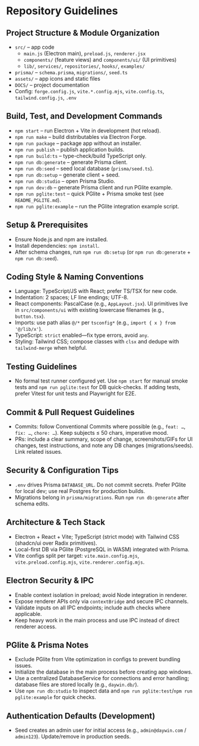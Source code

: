 # Repository Guidelines

## Project Structure & Module Organization
- `src/` – app code
  - `main.js` (Electron main), `preload.js`, `renderer.jsx`
  - `components/` (feature views) and `components/ui/` (UI primitives)
  - `lib/`, `services/`, `repositories/`, `hooks/`, `examples/`
- `prisma/` – `schema.prisma`, `migrations/`, `seed.ts`
- `assets/` – app icons and static files
- `DOCS/` – project documentation
- Config: `forge.config.js`, `vite.*.config.mjs`, `vite.config.ts`, `tailwind.config.js`, `.env`

## Build, Test, and Development Commands
- `npm start` – run Electron + Vite in development (hot reload).
- `npm run make` – build distributables via Electron Forge.
- `npm run package` – package app without an installer.
- `npm run publish` – publish application builds.
- `npm run build:ts` – type-check/build TypeScript only.
- `npm run db:generate` – generate Prisma client.
- `npm run db:seed` – seed local database (`prisma/seed.ts`).
- `npm run db:setup` – generate client + seed.
- `npm run db:studio` – open Prisma Studio.
- `npm run dev:db` – generate Prisma client and run PGlite example.
- `npm run pglite:test` – quick PGlite + Prisma smoke test (see `README_PGLITE.md`).
- `npm run pglite:example` – run the PGlite integration example script.

## Setup & Prerequisites
- Ensure Node.js and npm are installed.
- Install dependencies: `npm install`.
- After schema changes, run `npm run db:setup` (or `npm run db:generate` + `npm run db:seed`).

## Coding Style & Naming Conventions
- Language: TypeScript/JS with React; prefer TS/TSX for new code.
- Indentation: 2 spaces; LF line endings; UTF-8.
- React components: PascalCase (e.g., `AppLayout.jsx`). UI primitives live in `src/components/ui` with existing lowercase filenames (e.g., `button.tsx`).
- Imports: use path alias `@/*` per `tsconfig*` (e.g., `import { x } from '@/lib/x'`).
- TypeScript: `strict` enabled—fix type errors, avoid `any`.
- Styling: Tailwind CSS; compose classes with `clsx` and dedupe with `tailwind-merge` when helpful.

## Testing Guidelines
- No formal test runner configured yet. Use `npm start` for manual smoke tests and `npm run pglite:test` for DB quick-checks. If adding tests, prefer Vitest for unit tests and Playwright for E2E.

## Commit & Pull Request Guidelines
- Commits: follow Conventional Commits where possible (e.g., `feat: …`, `fix: …`, `chore: …`). Keep subjects ≤ 50 chars, imperative mood.
- PRs: include a clear summary, scope of change, screenshots/GIFs for UI changes, test instructions, and note any DB changes (migrations/seeds). Link related issues.

## Security & Configuration Tips
- `.env` drives Prisma `DATABASE_URL`. Do not commit secrets. Prefer PGlite for local dev; use real Postgres for production builds.
- Migrations belong in `prisma/migrations`. Run `npm run db:generate` after schema edits.

## Architecture & Tech Stack
- Electron + React + Vite; TypeScript (strict mode) with Tailwind CSS (shadcn/ui over Radix primitives).
- Local-first DB via PGlite (PostgreSQL in WASM) integrated with Prisma.
- Vite configs split per target: `vite.main.config.mjs`, `vite.preload.config.mjs`, `vite.renderer.config.mjs`.

## Electron Security & IPC
- Enable context isolation in preload; avoid Node integration in renderer.
- Expose renderer APIs only via `contextBridge` and secure IPC channels.
- Validate inputs on all IPC endpoints; include auth checks where applicable.
- Keep heavy work in the main process and use IPC instead of direct renderer access.

## PGlite & Prisma Notes
- Exclude PGlite from Vite optimization in configs to prevent bundling issues.
- Initialize the database in the main process before creating app windows.
- Use a centralized DatabaseService for connections and error handling; database files are stored locally (e.g., `daywin.db/`).
- Use `npm run db:studio` to inspect data and `npm run pglite:test`/`npm run pglite:example` for quick checks.

## Authentication Defaults (Development)
- Seed creates an admin user for initial access (e.g., `admin@daywin.com` / `admin123`). Update/remove in production seeds.
